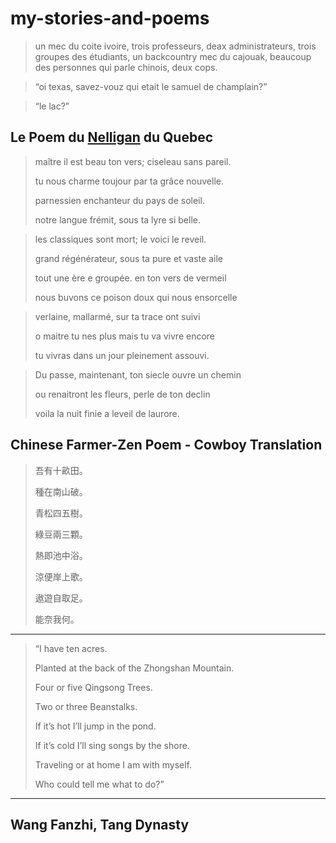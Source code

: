 


# my-stories-and-poems
> un mec du coite ivoire, trois professeurs, deax administrateurs, trois groupes des étudiants, un backcountry mec du cajouak, beaucoup des personnes qui parle chinois, deux cops.

> “oi texas, savez-vouz qui etait le samuel de champlain?” 

> “le lac?” 
## Le Poem du [Nelligan]([url](https://en.wikipedia.org/wiki/%C3%89mile_Nelligan)) du Quebec
> maître il est beau ton vers; ciseleau sans pareil.
> 
> tu nous charme toujour par ta grâce nouvelle.
> 
> parnessien enchanteur du pays de soleil.
> 
> notre langue frémit, sous ta lyre si belle.
> 

> les classiques sont mort; le voici le reveil.
> 
> grand régénérateur, sous ta pure et vaste aile
> 
> tout une ère e groupée. en ton vers de vermeil
> 
> nous buvons ce poison doux qui nous ensorcelle
> 

> verlaine, mallarmé, sur ta trace ont suivi
> 
> o maitre tu nes plus mais tu va vivre encore
> 
> tu vivras dans un jour pleinement assouvi.
> 

> Du passe, maintenant, ton siecle ouvre un chemin
> 
> ou renaitront les fleurs, perle de ton declin
> 
> voila la nuit finie a leveil de laurore.
> 



## Chinese Farmer-Zen Poem - Cowboy Translation


> 吾有十畝田。
> 
> 種在南山破。
> 
> 青松四五樹。
> 
> 綠豆兩三顆。
> 
> 熱即池中浴。
> 
> 涼便岸上歌。
> 
> 遨遊自取足。
> 
> 能奈我何。

----
> “I have ten acres.
> 
> Planted at the back of the Zhongshan Mountain.
> 
> Four or five Qingsong Trees.
> 
> Two or three Beanstalks.
> 
> If it’s hot I’ll jump in the pond.
> 
> If it’s cold I’ll sing songs by the shore.
> 
> Traveling or at home I am with myself.
> 
> Who could tell me what to do?”
----
Wang Fanzhi, Tang Dynasty
----

